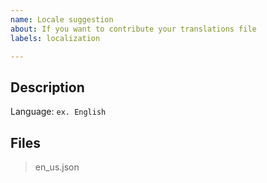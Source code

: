 ```yaml
---
name: Locale suggestion
about: If you want to contribute your translations file
labels: localization

---
```


## Description
Language: `ex. English`

## Files
> en_us.json
